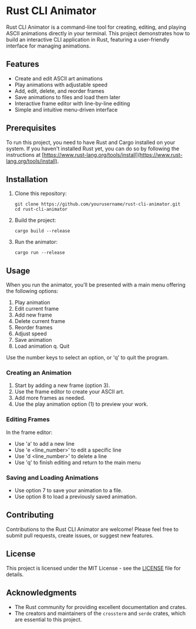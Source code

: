 # Rust CLI Animator

Rust CLI Animator is a command-line tool for creating, editing, and playing ASCII animations directly in your terminal. This project demonstrates how to build an interactive CLI application in Rust, featuring a user-friendly interface for managing animations.

## Features

- Create and edit ASCII art animations
- Play animations with adjustable speed
- Add, edit, delete, and reorder frames
- Save animations to files and load them later
- Interactive frame editor with line-by-line editing
- Simple and intuitive menu-driven interface

## Prerequisites

To run this project, you need to have Rust and Cargo installed on your system. If you haven't installed Rust yet, you can do so by following the instructions at [https://www.rust-lang.org/tools/install](https://www.rust-lang.org/tools/install).

## Installation

1. Clone this repository:
   ```
   git clone https://github.com/yourusername/rust-cli-animator.git
   cd rust-cli-animator
   ```

2. Build the project:
   ```
   cargo build --release
   ```

3. Run the animator:
   ```
   cargo run --release
   ```

## Usage

When you run the animator, you'll be presented with a main menu offering the following options:

1. Play animation
2. Edit current frame
3. Add new frame
4. Delete current frame
5. Reorder frames
6. Adjust speed
7. Save animation
8. Load animation
q. Quit

Use the number keys to select an option, or 'q' to quit the program.

### Creating an Animation

1. Start by adding a new frame (option 3).
2. Use the frame editor to create your ASCII art.
3. Add more frames as needed.
4. Use the play animation option (1) to preview your work.

### Editing Frames

In the frame editor:
- Use 'a' to add a new line
- Use 'e <line_number>' to edit a specific line
- Use 'd <line_number>' to delete a line
- Use 'q' to finish editing and return to the main menu

### Saving and Loading Animations

- Use option 7 to save your animation to a file.
- Use option 8 to load a previously saved animation.

## Contributing

Contributions to the Rust CLI Animator are welcome! Please feel free to submit pull requests, create issues, or suggest new features.

## License

This project is licensed under the MIT License - see the [LICENSE](LICENSE) file for details.

## Acknowledgments

- The Rust community for providing excellent documentation and crates.
- The creators and maintainers of the `crossterm` and `serde` crates, which are essential to this project.
